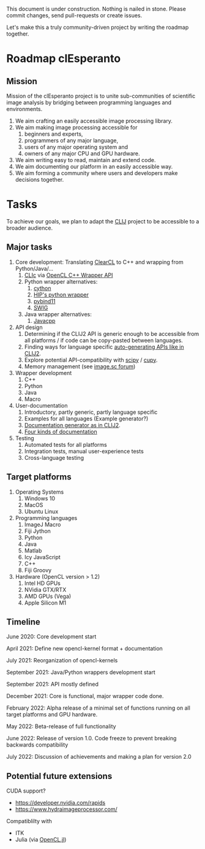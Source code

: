 This document is under construction. 
Nothing is nailed in stone. 
Please commit changes, send pull-requests or create issues.

Let's make this a truly community-driven project by writing the roadmap together.


# Roadmap clEsperanto
## Mission 
Mission of the clEsperanto project is to unite sub-communities of scientific image analysis by bridging between 
programming languages and environments. 

1. We aim crafting an easily accessible image processing library.
2. We aim making image processing accessible for
   1. beginners and experts,
   2. programmers of any major language,
   3. users of any major operating system and
   4. owners of any major CPU and GPU hardware.
3. We aim writing easy to read, maintain and extend code.
4. We aim documenting our platform in an easily accessible way.
5. We aim forming a community where users and developers make decisions together.

# Tasks
To achieve our goals, we plan to adapt the [CLIJ](https://clij.github.io/) project to be accessible to a 
broader audience.

## Major tasks
1. Core development: Translating [ClearCL](https://github.com/clij/clij-clearcl) to C++ and wrapping from Python/Java/...
   1. [CLIc](https://github.com/clEsperanto/CLIc_prototype) via [OpenCL C++ Wrapper API](https://www.khronos.org/registry/OpenCL/specs/opencl-cplusplus-1.2.pdf)
   2. Python wrapper alternatives:
       1. [cython](https://cython.org/)
       2. [HIP's python wrapper](https://github.com/ericwait/hydra-image-processor)
       3. [pybind11](https://github.com/pybind/pybind11)
       4. [SWIG](http://www.swig.org/Doc1.3/Python.html)
   3. Java wrapper alternatives:
       1. [Javacpp](https://github.com/bytedeco/javacpp)
2. API design
   1. Determining if the CLIJ2 API is generic enough to be accessible from all platforms / if code can be copy-pasted between languages.
   2. Finding ways for language specific [auto-generating APIs like in CLIJ2](https://github.com/clij/clij2-code-generators/blob/master/src/test/java/net/haesleinhuepf/clijx/codegenerator/OpGenerator.java). 
   3. Explore potential API-compatibility with [scipy](https://www.scipy.org/) / [cupy](https://cupy.dev/).
   4. Memory management (see [image.sc forum](https://forum.image.sc/t/clesperanto-getmemory/46323))
2. Wrapper development
   1. C++
   2. Python
   3. Java
   4. Macro
3. User-documentation
   1. Introductory, partly generic, partly language specific
   2. Examples for all languages (Example generator?)
   3. [Documentation generator as in CLIJ2](https://github.com/clij/clij2-code-generators/blob/master/src/test/java/net/haesleinhuepf/clijx/codegenerator/DocumentationGenerator.java).
   4. [Four kinds of documentation](https://www.writethedocs.org/videos/eu/2017/the-four-kinds-of-documentation-and-why-you-need-to-understand-what-they-are-daniele-procida/)
4. Testing
   1. Automated tests for all platforms
   2. Integration tests, manual user-experience tests
   3. Cross-language testing

## Target platforms
1. Operating Systems
   1. Windows 10
   2. MacOS
   3. Ubuntu Linux
2. Programming languages
   1. ImageJ Macro
   2. Fiji Jython
   3. Python
   4. Java
   5. Matlab
   6. Icy JavaScript
   7. C++
   8. Fiji Groovy
3. Hardware (OpenCL version > 1.2)
   1. Intel HD GPUs
   2. NVidia GTX/RTX
   3. AMD GPUs (Vega)
   4. Apple Silicon M1

## Timeline

June 2020: Core development start

April 2021: Define new opencl-kernel format + documentation

July 2021: Reorganization of opencl-kernels

September 2021: Java/Python wrappers development start

September 2021: API mostly defined

December 2021: Core is functional, major wrapper code done.

February 2022: Alpha release of a minimal set of functions running on all target platforms and GPU hardware.

May 2022: Beta-release of full functionality

June 2022: Release of version 1.0. Code freeze to prevent breaking backwards compatibility

July 2022: Discussion of achievements and making a plan for version 2.0

## Potential future extensions
CUDA support?
* https://developer.nvidia.com/rapids
* https://www.hydraimageprocessor.com/

Compatiblilty with
* ITK
* Julia (via [OpenCL.jl](https://github.com/JuliaGPU/OpenCL.jl))
